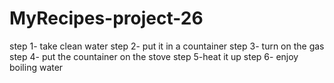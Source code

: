 # MyRecipes-project-26
step 1- take clean water
step 2- put it in a countainer
step 3- turn on the gas
step 4- put the countainer on the stove
step 5-heat it up
step 6- enjoy boiling water